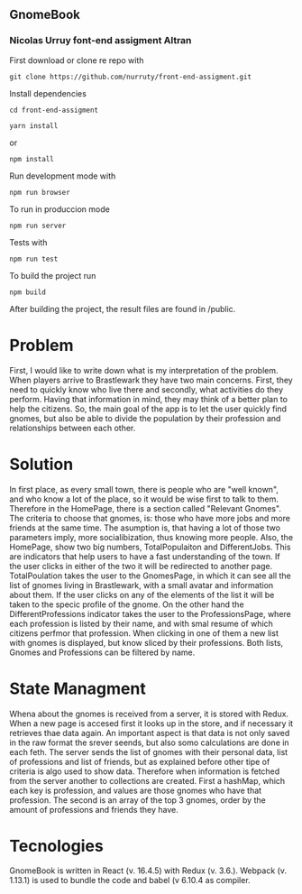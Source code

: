 ## GnomeBook
### Nicolas Urruy font-end assigment Altran

First download or clone re repo with

```
git clone https://github.com/nurruty/front-end-assigment.git
```

Install dependencies
```
cd front-end-assigment
```

```
yarn install
```
or
```
npm install
```

Run development mode with
```
npm run browser
```

To run in produccion mode
```
npm run server
```
Tests with
```
npm run test
```
To build the project run
```
npm build 
```
After building the project, the result files are found in /public.

# Problem
First, I would like to write down what is my interpretation of the problem. When players arrive to Brastlewark they have two main concerns. First, they need to quickly know who live there and secondly, what activities do they perform. Having that information in mind, they may think of a better plan to help the citizens. So, the main goal of the app is to let the user quickly find gnomes, but also be able to divide the population by their profession and relationships between each other.

# Solution
In first place, as every small town, there is people who are "well known", and who know a lot of the place, so it would be wise first to talk to them. Therefore in the HomePage, there is a section called "Relevant Gnomes". The criteria to choose that gnomes, is: those who have more jobs and more friends at the same time. The asumption is, that having a lot of those two parameters imply, more socialibization, thus knowing more people.
Also, the HomePage, show two big numbers, TotalPopulaiton and DifferentJobs. This are indicators that help users to have a fast understanding of the town. If the user clicks in either of the two it will be redirected to another page. TotalPoulation takes the user to the GnomesPage, in which it can see all the list of gnomes living in Brastlewark, with a small avatar and information about them. If the user clicks on any of the elements of the list it will be taken to the specic profile of the gnome. On the other hand the DifferentProfessions indicator takes the user to the ProfessionsPage, where each profession is listed by their name, and with smal resume of which citizens perfmor that profession. When clicking in one of them a new list with gnomes is displayed, but know sliced by their professions. Both lists, Gnomes and Professions can be filtered by name.

# State Managment
Whena about the gnomes is received from a server, it is stored with Redux. When a new page is accesed first it looks up in the store, and if necessary it retrieves thae data again. An important aspect is that data is not only saved in the raw format the srever seends, but also somo calculations are done in each feth. The server sends the list of gnomes with their personal data, list of professions and list of friends, but as explained before other tipe of criteria is algo used to show data. Therefore when information is fetched from the server another to collections are created. First a hashMap, which each key is profession, and values are those gnomes who have that profession. The second is an array of the top 3 gnomes, order by the amount of professions and friends they have.

# Tecnologies
GnomeBook is written in React (v. 16.4.5) with Redux (v. 3.6.). Webpack (v. 1.13.1) is used to bundle the code and babel (v 6.10.4 as compiler. 
